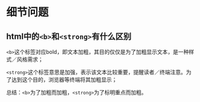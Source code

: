 # 细节问题

## html中的`<b>`和`<strong>`有什么区别

`<b>`这个标签对应bold，即文本加粗，其目的仅仅是为了加粗显示文本，是一种样式／风格需求；

`<strong>`这个标签意思是加强，表示该文本比较重要，提醒读者／终端注意。为了达到这个目的，浏览器等终端将其加粗显示；

总结：`<b>`为了加粗而加粗，`<strong>`为了标明重点而加粗。